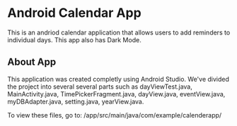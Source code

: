 # Android Calendar App
This is an andriod calendar application that allows users to add reminders to individual days. This app also has Dark Mode.

## About App
This application was created completly using Android Studio. We've divided the project into several several parts such as dayViewTest.java, MainActivity.java, TimePickerFragment.java, dayView.java, eventView.java, myDBAdapter.java, setting.java, yearView.java.

To view these files, go to: /app/src/main/java/com/example/calenderapp/

